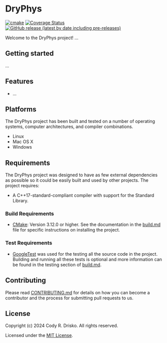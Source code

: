 # DryPhys

[![cmake](https://github.com/crdrisko/dryphys/workflows/build/badge.svg)](docs/quick_links.md#Current-Build-Status) [![Coverage Status](https://coveralls.io/repos/github/crdrisko/dryphys/badge.svg)](docs/quick_links.md#Code-Coverage) [![GitHub release (latest by date including pre-releases)](https://img.shields.io/github/v/release/crdrisko/dryphys?include_prereleases)](https://github.com/crdrisko/dryphys/releases)

Welcome to the DryPhys project! ...

## Getting started

...

## Features

- ...

## Platforms

The DryPhys project has been built and tested on a number of operating systems, computer architectures, and compiler combinations.

- Linux
- Mac OS X
- Windows


## Requirements

The DryPhys project was designed to have as few external dependencies as possible so it could be easily built and used by other projects. The project requires:

- A C++17-standard-compliant compiler with support for the Standard Library.

### Build Requirements

- [CMake](https://cmake.org): Version 3.12.0 or higher. See the documentation in the [build.md](docs/build.md) file for specific instructions on installing the project.

### Test Requirements

- [GoogleTest](https://github.com/google/googletest) was used for the testing all the source code in the project. Building and running all these tests is optional and more information can be found in the testing section of [build.md](docs/build.md#Testing).

## Contributing

Please read [CONTRIBUTING.md](.github/CONTRIBUTING.md) for details on how you can become a contributor and the process for submitting pull requests to us.

## License

Copyright (c) 2024 Cody R. Drisko. All rights reserved.

Licensed under the [MIT License](LICENSE).
